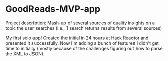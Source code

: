 # GoodReads-MVP-app

Project description: Mash-up of several sources of quality insights on a topic the user searches (i.e., 1 search returns results from several sources)

My first solo app! Created the initial in 24 hours at Hack Reactor and presented it successfully. Now I'm adding a bunch of features I didn't get time to initially (mostly because of the challenges figuring out how to parse the XML to JSON).
